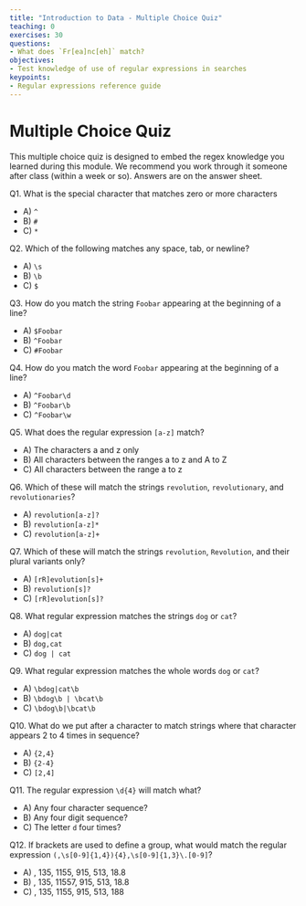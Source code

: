 ```yaml
---
title: "Introduction to Data - Multiple Choice Quiz"
teaching: 0
exercises: 30
questions:
- What does `Fr[ea]nc[eh]` match?
objectives:
- Test knowledge of use of regular expressions in searches
keypoints:
- Regular expressions reference guide
---
```


# Multiple Choice Quiz

This multiple choice quiz is designed to embed the regex knowledge you learned during this module. We recommend you work through it someone after class (within a week or so). Answers are on the answer sheet.

Q1. What is the special character that matches zero or more characters

- A) `^`
- B) `#`
- C) `*`

Q2. Which of the following matches any space, tab, or newline?

- A) `\s`
- B) `\b`
- C) `$`

Q3. How do you match the string `Foobar` appearing at the beginning of a line?

- A) `$Foobar`
- B) `^Foobar`
- C) `#Foobar`

Q4. How do you match the word `Foobar` appearing at the beginning of a line?

- A) `^Foobar\d`
- B) `^Foobar\b`
- C) `^Foobar\w`

Q5. What does the regular expression `[a-z]` match?

- A) The characters a and z only
- B) All characters between the ranges a to z and A to Z
- C) All characters between the range a to z

Q6. Which of these will match the strings `revolution`, `revolutionary`, and `revolutionaries`?

- A) `revolution[a-z]?`
- B) `revolution[a-z]*`
- C) `revolution[a-z]+`

Q7. Which of these will match the strings `revolution`, `Revolution`, and their plural variants only?

- A) `[rR]evolution[s]+`
- B) `revolution[s]?`
- C) `[rR]evolution[s]?`

Q8. What regular expression matches the strings `dog` or `cat`?

- A) `dog|cat`
- B) `dog,cat`
- C) `dog | cat`

Q9. What regular expression matches the whole words `dog` or `cat`?

- A) `\bdog|cat\b`
- B) `\bdog\b | \bcat\b`
- C) `\bdog\b|\bcat\b`

Q10. What do we put after a character to match strings where that character appears 2 to 4 times in sequence?

- A) `{2,4}`
- B) `{2-4}`
- C) `[2,4]`

Q11. The regular expression `\d{4}` will match what?

- A) Any four character sequence?
- B) Any four digit sequence?
- C) The letter `d` four times?

Q12. If brackets are used to define a group, what would match the regular expression `(,\s[0-9]{1,4}){4},\s[0-9]{1,3}\.[0-9]`?

- A) , 135, 1155, 915, 513, 18.8
- B) , 135, 11557, 915, 513, 18.8
- C) , 135, 1155, 915, 513, 188
